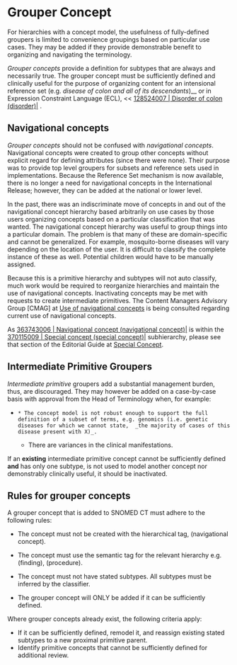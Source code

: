 # Grouper Concept

For hierarchies with a concept model, the usefulness of fully-defined groupers is limited to convenience groupings based on particular use cases. They may be added if they provide demonstrable benefit to organizing and navigating the terminology. 

 _Grouper concepts_ provide a definition for subtypes that are always and necessarily true. The grouper concept must be sufficiently defined and clinically useful for the purpose of organizing content for an intensional reference set (e.g.  _disease of colon_ _and all of its descendants_)__ or in Expression Constraint Language (ECL), << [ 128524007 | Disorder of colon (disorder)|](http://snomed.info/id/128524007 "128524007 | Disorder of colon \(disorder\) |") .

## Navigational concepts

 _Grouper concepts_ should not be confused with  _navigational concepts_. Navigational concepts were created to group other concepts without explicit regard for defining attributes (since there were none). Their purpose was to provide top level groupers for subsets and reference sets used in implementations. Because the Reference Set mechanism is now available, there is no longer a need for navigational concepts in the International Release; however, they can be added at the national or lower level. 

In the past, there was an indiscriminate move of concepts in and out of the navigational concept hierarchy based arbitrarily on use cases by those users organizing concepts based on a particular classification that was wanted. The navigational concept hierarchy was useful to group things into a particular domain. The problem is that many of these are domain-specific and cannot be generalized. For example, mosquito-borne diseases will vary depending on the location of the user. It is difficult to classify the complete instance of these as well. Potential children would have to be manually assigned. 

Because this is a primitive hierarchy and subtypes will not auto classify, much work would be required to reorganize hierarchies and maintain the use of navigational concepts. Inactivating concepts may be met with requests to create intermediate primitives. The Content Managers Advisory Group [CMAG] at [Use of navigational concepts](https://confluence.ihtsdotools.org/display/cmag/Use+of+navigational+concepts) is being consulted regarding current use of navigational concepts. 

As [ 363743006 | Navigational concept (navigational concept)|](http://snomed.info/id/363743006 "363743006 | Navigational concept \(navigational concept\) |") is within the [ 370115009 | Special concept (special concept)|](http://snomed.info/id/370115009 "370115009 | Special concept \(special concept\) |") subhierarchy, please see that section of the Editorial Guide at [Special Concept](Special-Concept_174691392.html). 

## Intermediate Primitive Groupers

 _Intermediate primitive_ groupers add a substantial management burden, thus, are discouraged. They may however be added on a case-by-case basis with approval from the Head of Terminology when, for example:

  *     * The concept model is not robust enough to support the full definition of a subset of terms, e.g. genomics (i.e. genetic diseases for which we cannot state,  _the majority of cases of this disease present with X)_.
    * There are variances in the clinical manifestations.

If an **existing** intermediate primitive concept cannot be sufficiently defined **and** has only one subtype, is not used to model another concept nor demonstrably clinically useful, it should be inactivated.

## Rules for grouper concepts

A grouper concept that is added to SNOMED CT must adhere to the following rules:

  * The concept must not be created with the hierarchical tag, (navigational concept)_._

  * The concept must use the semantic tag for the relevant hierarchy e.g. (finding), (procedure). 

  * The concept must not have stated subtypes. All subtypes must be inferred by the classifier. 

  * The grouper concept will ONLY be added if it can be sufficiently defined.

Where grouper concepts already exist, the following criteria apply:

  * If it can be sufficiently defined, remodel it, and reassign existing stated subtypes to a new proximal primitive parent.
  * Identify primitive concepts that cannot be sufficiently defined for additional review.

